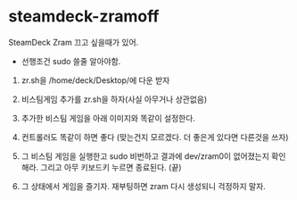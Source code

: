 # steamdeck-zramoff
SteamDeck Zram 끄고 싶을때가 있어.

- 선행조건 sudo 쓸줄 알아야함.

1. zr.sh을 /home/deck/Desktop/에 다운 받자

2. 비스팀게임 추가를 zr.sh을 하자(사실 아무거나 상관없음)

3. 추가한 비스팀 게임을 아래 이미지와 똑같이 설정한다.

4. 컨트롤러도 똑같이 하면 좋다 (맞는건지 모르겠다. 더 좋은게 있다면 다른것을 쓰자)

5. 그 비스팀 게임을 실행한고 sudo 비번하고 결과에 dev/zram0이 없어졌는지 확인해라. 그리고 아무 키보드키 누르면 종료된다. (끝)

6. 그 상태에서 게임을 즐기자. 재부팅하면 zram 다시 생성되니 걱정하지 말자.

